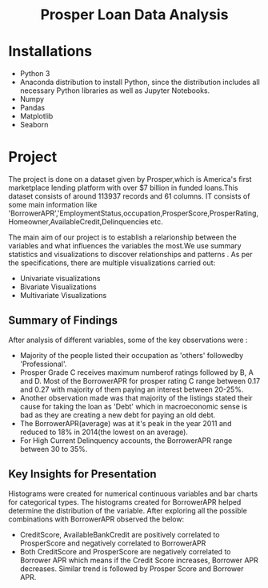 
<h1><center>Prosper Loan Data Analysis</h1>

<h1> Installations </h1>

- Python 3
- Anaconda distribution to install Python, since the distribution includes all necessary Python libraries as well as Jupyter Notebooks.
- Numpy
- Pandas
- Matplotlib
- Seaborn

<h1> Project </h1>

The project is done on a dataset given by Prosper,which is America's first marketplace lending platform with over $7 billion in funded loans.This dataset consists of around 113937 records and 61 columns. IT consists of some main information like 'BorrowerAPR','EmploymentStatus,occupation,ProsperScore,ProsperRating,Homeowner,AvailableCredit,Delinquencies etc.

The main aim of our project is to establish a relarionship between the variables and what influences the variables the most.We use summary statistics and visualizations to discover relationships and patterns . As per the specifications, there are multiple visualizations carried out:

- Univariate visualizations
- Bivariate Visualizations
- Multivariate Visualizations

<h2> Summary of Findings </h2>

After analysis of different variables, some of the key observations were :

-  Majority of the people listed their occupation as 'others' followedby 'Professional'.
- Prosper Grade C receives maximum numberof ratings followed by B, A and D. Most of the BorrowerAPR for prosper rating C range between 0.17 and 0.27 with majority of them paying an interest between 20-25%.
- Another observation made was that majority of the listings stated their cause for taking the loan as 'Debt' which in macroeconomic sense is bad as they are creating a new debt for paying an old debt.
-  The BorrowerAPR(average) was at it's peak in the year 2011 and reduced to 18% in 2014(the lowest on an average).
- For High Current Delinquency accounts, the BorrowerAPR range between 30 to 35%.

<h2> Key Insights for Presentation </h2>

Histograms were created for numerical continuous variables and bar charts for categorical types. The histograms created for BorrowerAPR helped determine the distribution of the variable.
After exploring all the possible combinations with BorrowerAPR observed the below:
- CreditScore, AvailableBankCredit are positively correlated to ProsperScore and negatively correlated to BorrowerAPR
- Both CreditScore and ProsperScore are negatively correlated to Borrower APR which means if the Credit Score increases, Borrower APR decreases. Similar trend is followed by Prosper Score and Borrower APR.
